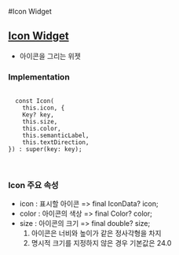 #Icon Widget

## <a href='https://api.flutter.dev/flutter/widgets/Icon-class.html'>Icon Widget</a>
  - 아이콘을 그리는 위젯

  ### Implementation
  <pre>
  <code>
  const Icon(
    this.icon, {
    Key? key,
    this.size,
    this.color,
    this.semanticLabel,
    this.textDirection,
}) : super(key: key);
  </code>
  </pre>
  
  ### Icon 주요 속성
  - icon : 표시할 아이콘 => final IconData? icon;
  - color : 아이콘의 색상 => final Color? color;
  - size : 아이콘의 크기 => final double? size;<br>
    1. 아이콘은 너비와 높이가 같은 정사각형을 차지
    2. 명시적 크기를 지정하지 않은 경우 기본값은 24.0
